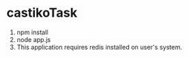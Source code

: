 # castikoTask
1. npm install
2. node app.js
3. This application requires redis installed on user's system.
